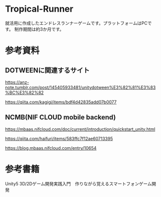 # Tropical-Runner

就活用に作成したエンドレスランナーゲームです。プラットフォームはPCです。
制作期間は約3か月です。

# 参考資料
## DOTWEENに関連するサイト
https://anz-note.tumblr.com/post/145405933481/unitydotween%E3%82%81%E3%83%BC%E3%82%82

https://qiita.com/kagigi/items/bdf4d42835add07b0077

## NCMB(NIF CLOUD mobile backend)

https://mbaas.nifcloud.com/doc/current/introduction/quickstart_unity.html

https://qiita.com/haifuri/items/583ffc7f12ae60713395

https://blog.mbaas.nifcloud.com/entry/10654

# 参考書籍

Unity5 3D/2Dゲーム開発実践入門　作りながら覚えるスマートフォンゲーム開発
